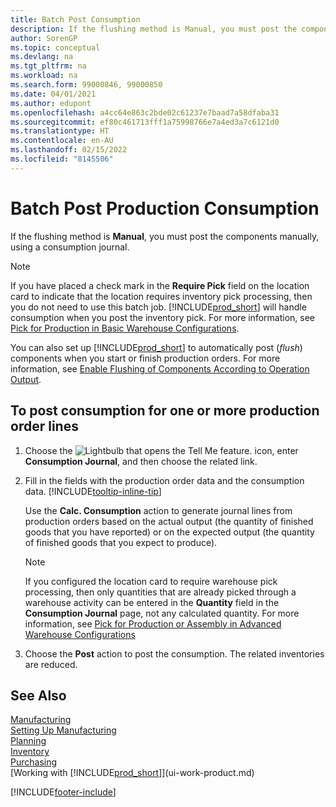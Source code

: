 ```yaml
---
title: Batch Post Consumption
description: If the flushing method is Manual, you must post the components manually, using a consumption journal.
author: SorenGP
ms.topic: conceptual
ms.devlang: na
ms.tgt_pltfrm: na
ms.workload: na
ms.search.form: 99000846, 99000850
ms.date: 04/01/2021
ms.author: edupont
ms.openlocfilehash: a4cc64e863c2bde02c61237e7baad7a58dfaba31
ms.sourcegitcommit: ef80c461713fff1a75998766e7a4ed3a7c6121d0
ms.translationtype: HT
ms.contentlocale: en-AU
ms.lasthandoff: 02/15/2022
ms.locfileid: "8145506"
---
```

# <a name="batch-post-production-consumption"></a>Batch Post Production Consumption

If the flushing method is **Manual**, you must post the components manually, using a consumption journal.  

>[!NOTE]
> If you have placed a check mark in the **Require Pick** field on the location card to indicate that the location requires inventory pick processing, then you do not need to use this batch job. [!INCLUDE[prod_short](includes/prod_short.md)] will handle consumption when you post the inventory pick. For more information, see [Pick for Production in Basic Warehouse Configurations](warehouse-how-to-pick-for-production.md#pick-for-production-in-basic-warehouse-configurations).  

You can also set up [!INCLUDE[prod_short](includes/prod_short.md)] to automatically post (*flush*) components when you start or finish production orders. For more information, see [Enable Flushing of Components According to Operation Output](production-how-to-flush-components-according-to-operation-output.md).

## <a name="to-post-consumption-for-one-or-more-production-order-lines"></a>To post consumption for one or more production order lines

1. Choose the ![Lightbulb that opens the Tell Me feature.](media/ui-search/search_small.png "Tell me what you want to do") icon, enter **Consumption Journal**, and then choose the related link.  
2. Fill in the fields with the production order data and the consumption data. [!INCLUDE[tooltip-inline-tip](includes/tooltip-inline-tip_md.md)]  

    Use the **Calc. Consumption** action to generate journal lines from production orders based on the actual output (the quantity of finished goods that you have reported) or on the expected output (the quantity of finished goods that you expect to produce).

    > [!NOTE]
    > If you configured the location card to require warehouse pick processing, then only quantities that are already picked through a warehouse activity can be entered in the **Quantity** field in the **Consumption Journal** page, not any calculated quantity. For more information, see [Pick for Production or Assembly in Advanced Warehouse Configurations](warehouse-how-to-pick-for-internal-operations-in-advanced-warehousing.md)

3. Choose the **Post** action to post the consumption. The related inventories are reduced.

## <a name="see-also"></a>See Also

[Manufacturing](production-manage-manufacturing.md)  
[Setting Up Manufacturing](production-configure-production-processes.md)  
[Planning](production-planning.md)  
[Inventory](inventory-manage-inventory.md)  
[Purchasing](purchasing-manage-purchasing.md)  
[Working with [!INCLUDE[prod_short](includes/prod_short.md)]](ui-work-product.md)  

[!INCLUDE[footer-include](includes/footer-banner.md)]
